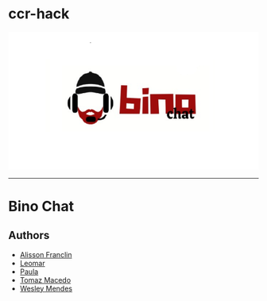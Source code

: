 # ccr-hack

<p align="center">
   <a href="https://github.com/TomazAlexandre/ccr-hack">
     <img src="logon.PNG" alt="Bino Chat API" title="Bino Chatbot" width="600px">
   </a>
</p>

-----------------

#  Bino Chat


## Authors

- [Alisson Franclin]()  
- [Leomar](/)  
- [Paula]()  
- [Tomaz Macedo](https://github.com/tomazalexandre)  
- [Wesley Mendes](https://github.com/WesGtoX)  
